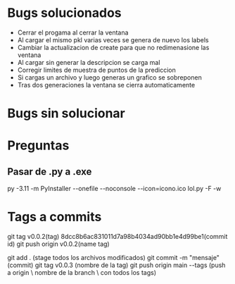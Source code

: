 # Bugs solucionados

- Cerrar el progama al cerrar la ventana
- Al cargar el mismo pkl varias veces se genera de nuevo los labels
- Cambiar la actualizacion de create para que no redimenasione las ventana
- Al cargar sin generar la descripcion se carga mal
- Corregir limites de muestra de puntos de la prediccion
- Si cargas un archivo y luego generas un grafico se sobreponen
- Tras dos generaciones la ventana se cierra automaticamente

# Bugs sin solucionar

# Preguntas

## Pasar de .py a .exe

py -3.11 -m PyInstaller --onefile --noconsole --icon=icono.ico lol.py -F -w 

# Tags a commits
git tag v0.0.2(tag) 8dcc8b6ac831011d7a98b4034ad90bb1e4d99be1(commit id)
git push origin v0.0.2(name tag)

git add . (stage todos los archivos modificados)
git commit -m "mensaje" (commit)
git tag v0.0.3 (nombre de la tag)
git push origin main --tags (push a origin \ nombre de la branch \ con todos los tags)